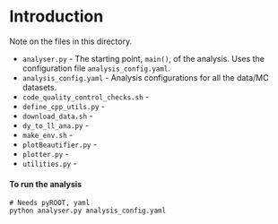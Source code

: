 # Introduction

Note on the files in this directory.

 - `analyser.py` - The starting point, `main()`, of the analysis. Uses the configuration file `analysis_config.yaml`.
 - `analysis_config.yaml` - Analysis configurations for all the data/MC datasets.
 - `code_quality_control_checks.sh` - 
 - `define_cpp_utils.py` - 
 - `download_data.sh` - 
 - `dy_to_ll_ana.py` - 
 - `make_env.sh` - 
 - `plotBeautifier.py` - 
 - `plotter.py` - 
 - `utilities.py` - 

#### To run the analysis

```shell
# Needs pyROOT, yaml
python analyser.py analysis_config.yaml
```
